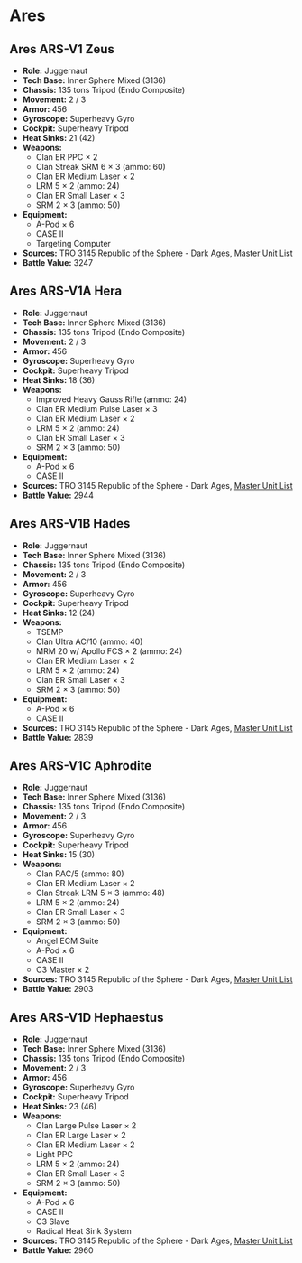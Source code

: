 # Ares
## Ares ARS-V1 Zeus
- **Role:** Juggernaut
- **Tech Base:** Inner Sphere Mixed (3136)
- **Chassis:** 135 tons Tripod (Endo Composite)
- **Movement:** 2 / 3
- **Armor:** 456
- **Gyroscope:** Superheavy Gyro
- **Cockpit:** Superheavy Tripod
- **Heat Sinks:** 21 (42)
- **Weapons:**
  - Clan ER PPC × 2
  - Clan Streak SRM 6 × 3 (ammo: 60)
  - Clan ER Medium Laser × 2
  - LRM 5 × 2 (ammo: 24)
  - Clan ER Small Laser × 3
  - SRM 2 × 3 (ammo: 50)
- **Equipment:**
  - A-Pod × 6
  - CASE II
  - Targeting Computer
- **Sources:** TRO 3145 Republic of the Sphere - Dark Ages, [Master Unit List](http://masterunitlist.info/Unit/Details/6685/ares-ars-v1-zeus)
- **Battle Value:** 3247

## Ares ARS-V1A Hera
- **Role:** Juggernaut
- **Tech Base:** Inner Sphere Mixed (3136)
- **Chassis:** 135 tons Tripod (Endo Composite)
- **Movement:** 2 / 3
- **Armor:** 456
- **Gyroscope:** Superheavy Gyro
- **Cockpit:** Superheavy Tripod
- **Heat Sinks:** 18 (36)
- **Weapons:**
  - Improved Heavy Gauss Rifle (ammo: 24)
  - Clan ER Medium Pulse Laser × 3
  - Clan ER Medium Laser × 2
  - LRM 5 × 2 (ammo: 24)
  - Clan ER Small Laser × 3
  - SRM 2 × 3 (ammo: 50)
- **Equipment:**
  - A-Pod × 6
  - CASE II
- **Sources:** TRO 3145 Republic of the Sphere - Dark Ages, [Master Unit List](http://masterunitlist.info/Unit/Details/6686/ares-ars-v1a-hera)
- **Battle Value:** 2944

## Ares ARS-V1B Hades
- **Role:** Juggernaut
- **Tech Base:** Inner Sphere Mixed (3136)
- **Chassis:** 135 tons Tripod (Endo Composite)
- **Movement:** 2 / 3
- **Armor:** 456
- **Gyroscope:** Superheavy Gyro
- **Cockpit:** Superheavy Tripod
- **Heat Sinks:** 12 (24)
- **Weapons:**
  - TSEMP
  - Clan Ultra AC/10 (ammo: 40)
  - MRM 20 w/ Apollo FCS × 2 (ammo: 24)
  - Clan ER Medium Laser × 2
  - LRM 5 × 2 (ammo: 24)
  - Clan ER Small Laser × 3
  - SRM 2 × 3 (ammo: 50)
- **Equipment:**
  - A-Pod × 6
  - CASE II
- **Sources:** TRO 3145 Republic of the Sphere - Dark Ages, [Master Unit List](http://masterunitlist.info/Unit/Details/6687/ares-ars-v1b-hades)
- **Battle Value:** 2839

## Ares ARS-V1C Aphrodite
- **Role:** Juggernaut
- **Tech Base:** Inner Sphere Mixed (3136)
- **Chassis:** 135 tons Tripod (Endo Composite)
- **Movement:** 2 / 3
- **Armor:** 456
- **Gyroscope:** Superheavy Gyro
- **Cockpit:** Superheavy Tripod
- **Heat Sinks:** 15 (30)
- **Weapons:**
  - Clan RAC/5 (ammo: 80)
  - Clan ER Medium Laser × 2
  - Clan Streak LRM 5 × 3 (ammo: 48)
  - LRM 5 × 2 (ammo: 24)
  - Clan ER Small Laser × 3
  - SRM 2 × 3 (ammo: 50)
- **Equipment:**
  - Angel ECM Suite
  - A-Pod × 6
  - CASE II
  - C3 Master × 2
- **Sources:** TRO 3145 Republic of the Sphere - Dark Ages, [Master Unit List](http://masterunitlist.info/Unit/Details/6688/ares-ars-v1c-aphrodite)
- **Battle Value:** 2903

## Ares ARS-V1D Hephaestus
- **Role:** Juggernaut
- **Tech Base:** Inner Sphere Mixed (3136)
- **Chassis:** 135 tons Tripod (Endo Composite)
- **Movement:** 2 / 3
- **Armor:** 456
- **Gyroscope:** Superheavy Gyro
- **Cockpit:** Superheavy Tripod
- **Heat Sinks:** 23 (46)
- **Weapons:**
  - Clan Large Pulse Laser × 2
  - Clan ER Large Laser × 2
  - Clan ER Medium Laser × 2
  - Light PPC
  - LRM 5 × 2 (ammo: 24)
  - Clan ER Small Laser × 3
  - SRM 2 × 3 (ammo: 50)
- **Equipment:**
  - A-Pod × 6
  - CASE II
  - C3 Slave
  - Radical Heat Sink System
- **Sources:** TRO 3145 Republic of the Sphere - Dark Ages, [Master Unit List](http://masterunitlist.info/Unit/Details/6689/ares-ars-v1d-hephaestus)
- **Battle Value:** 2960

